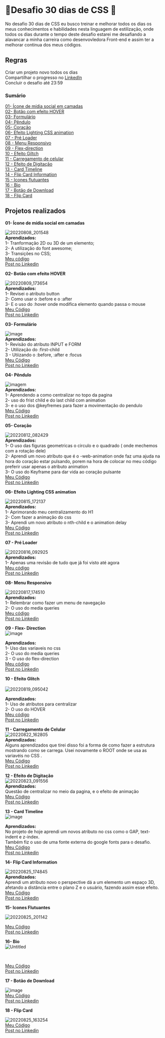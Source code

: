# :rocket:Desafio 30 dias de CSS :rocket:

No desafio 30 dias de CSS eu busco treinar e melhorar todos os dias os meus conhecimentos e habilidades nesta linguagem de estilização, onde todos os dias durante o tempo deste desafio estarei me desafiando a alavancar a minha carreira como desenvovledora Front-end e assim ter a melhorar continua dos meus códigos.

## Regras
Criar um projeto novo todos os dias <br>
Compartilhar o progresso no [LinkedIn](https://www.linkedin.com/in/camilamaraschin/) <br>
Concluir o desafio até 23:59 <br>

### Sumário
[01- Ícone de mídia social em camadas](https://user-images.githubusercontent.com/105385268/183531340-8e90c0ca-a1ef-49ed-9751-81f76b5a5a05.gif)<br>
[02- Botão com efeito HOVER](https://user-images.githubusercontent.com/105385268/183759059-75974ea3-281a-4c3b-b119-8347564c40f0.gif)<br>
[03- Formulário](https://user-images.githubusercontent.com/105385268/183924014-6cce1058-4d73-4b6f-b72e-0d1e72652c2a.png)<br>
[04- Pêndulo](https://user-images.githubusercontent.com/105385268/184227096-13866198-5b98-4143-95c3-2068e867c5d5.gif)<br>
[05- Coração](https://user-images.githubusercontent.com/105385268/184347925-281c8f66-42ee-4f96-8c36-00bb9b1fed48.gif)<br>
[06- Efeito Lighting CSS animation](https://user-images.githubusercontent.com/105385268/184712729-a6cc23ad-7a87-4b8f-aa70-e92df722dc71.gif)<br>
[07 - Pré Loader](https://user-images.githubusercontent.com/105385268/184880833-3fde6003-af5b-49d2-8c90-42e25d6319fd.gif) <br>
[08 - Menu Responsivo](https://user-images.githubusercontent.com/105385268/185241121-158969e7-ec76-483a-9c27-c873086eab88.gif) <br>
[09 - Flex-direction](https://user-images.githubusercontent.com/105385268/185466840-940aa702-08ee-43f0-8e0d-c62d34ccb134.png) <br>
[10 - Efeito Giltch](https://user-images.githubusercontent.com/105385268/185627046-2c0c9cf5-4c0c-4bf9-a0e2-21407e0a303e.gif)<br>
[11 - Carregamento de celular](https://user-images.githubusercontent.com/105385268/186004011-6684a369-a86f-4250-925a-bc3987cb5609.gif) <br>
[12 - Efeito de Digitação](https://user-images.githubusercontent.com/105385268/186155625-be502b68-af5f-4b91-9d1b-3f87ab92147b.gif) <br>
[13 - Card Timeline](https://user-images.githubusercontent.com/105385268/186506570-cac7a1d2-beb5-45a8-914f-54176ecaa792.png)<br> 
[14 - Flip Card Information](https://user-images.githubusercontent.com/105385268/186766630-a7f26288-6d83-4d3c-bf92-f18c8dd038fd.gif)<br>
[15 - Icones flutuantes](https://user-images.githubusercontent.com/105385268/187448617-2d9a7178-ba04-4b22-9f65-5f586d8e3a80.gif) <br>
[16 - Bio](https://user-images.githubusercontent.com/105385268/187449407-48b75549-01b9-407d-8094-a1d3c773aea1.png) <br>
[17 - Botão de Download](https://user-images.githubusercontent.com/105385268/187881516-dadd5f3a-a908-4661-a9fa-b5e7de42210e.png)<br>
[18 - Flip Card](https://user-images.githubusercontent.com/105385268/188143256-77e75ce1-5564-4a45-85d3-e7406406be93.gif)<br>


## Projetos realizados 

<b> 01- Ícone de mídia social em camadas </b>

![20220808_201548](https://user-images.githubusercontent.com/105385268/183531340-8e90c0ca-a1ef-49ed-9751-81f76b5a5a05.gif) <br>
<b>Aprendizados:</b><br>
1- Tranformação 2D ou 3D de um elemento;<br>
2- A utilização do font awesome;<br>
3- Transições no CSS;<br>
[Meu código](https://github.com/camilamaraschin/30diasCSS/tree/main/01-%20Midia%20social%20em%20camadas) <br>
[Post no Linkedin](https://www.linkedin.com/feed/update/urn:li:activity:6962552160450424832/)

<b> 02- Botão com efeito HOVER </b>

![20220809_173654](https://user-images.githubusercontent.com/105385268/183759059-75974ea3-281a-4c3b-b119-8347564c40f0.gif) <br>
<b>Aprendizados:</b><br>
1- Revisei o atributo button<br>
2- Como usar o :before e o :after<br>
3- E o uso do :hover onde modifica elemento quando passa o mouse<br>
[Meu Código](https://github.com/camilamaraschin/30diasCSS/tree/main/02%20-%20Bot%C3%A3o%20com%20efeito) <br>
[Post no Linkedin](https://www.linkedin.com/feed/update/urn:li:activity:6962874712255299584/)

<b> 03- Formulário </b>

![image](https://user-images.githubusercontent.com/105385268/183924014-6cce1058-4d73-4b6f-b72e-0d1e72652c2a.png) <br>
<b>Aprendizados:</b><br>
1- Revisão do atributo INPUT e FORM <br>
2- Utilização do :first-child <br>
3 - Utiizando o :before, :after e :focus <br>
[Meu Código](https://github.com/camilamaraschin/30diasCSS/tree/main/03-%20Formulario) <br>
[Post no Linkedin](https://www.linkedin.com/feed/update/urn:li:activity:6963308803165446144/)

<b> 04- Pêndulo </b>

![imagem](https://user-images.githubusercontent.com/105385268/184227096-13866198-5b98-4143-95c3-2068e867c5d5.gif)<br>
<b>Aprendizados:</b><br>
1- Aprendendo a como centralizar no topo da pagina <br>
2- uso do frist child e do last child com animation <br>
3- e o uso dos @keyfremes para fazer a movimentação do pendulo <br>
[Meu Código](https://github.com/camilamaraschin/30diasCSS/tree/main/04-%20Pendulo) <br>
[Post no Linkedin](https://www.linkedin.com/feed/update/urn:li:activity:6963586096802738176/)<br>

<b> 05- Coração </b>

![20220812_082429](https://user-images.githubusercontent.com/105385268/184347925-281c8f66-42ee-4f96-8c36-00bb9b1fed48.gif)<br>
<b>Aprendizados:</b><br>
1- O uso das figuras geometricas o circulo e o quadrado ( onde mechemos com a rotação dele)<br>
2- Aprendi um novo atributo que é o -web-animation onde faz uma ajuda na hora do coração estar pulsando, porem na hora de colocar no meu código preferir usar apenas o atributo animation<br>
3- O uso do Keyframe para dar vida ao coração pulsante <br>
[Meu Código](https://github.com/camilamaraschin/30diasCSS/tree/main/05%20-Cora%C3%A7%C3%A3o) <br>
[Post no Linkedin](https://www.linkedin.com/feed/update/urn:li:activity:6963968327593406464/)<br>

<b> 06- Efeito Lighting CSS animation </b>

![20220815_172137](https://user-images.githubusercontent.com/105385268/184712729-a6cc23ad-7a87-4b8f-aa70-e92df722dc71.gif)<br>
<b> Aprendizados: </b><br>
1- Aprimorando meu centralizamento do H1 <br>
2- Com fazer a animação do css <br>
3- Aprendi um novo atributo o nth-child e o animation delay <br> 
[Meu Código](https://github.com/camilamaraschin/30diasCSS/tree/main/06-%20Efeito%20lighting%20text) <br>
[Post no Linkedin](https://www.linkedin.com/feed/update/urn:li:activity:6965048251569852416/)<br>

<b>07 - Pré Loader</b><br>

![20220816_092925](https://user-images.githubusercontent.com/105385268/184880833-3fde6003-af5b-49d2-8c90-42e25d6319fd.gif) <br>
<b> Aprendizados: </b><br>
1- Apenas uma revisão de tudo que já foi visto até agora <br>
[Meu código](https://github.com/camilamaraschin/30diasCSS/tree/main/07%20-%20Pre%20Loader) <br>
[Post no Linkedin](https://www.linkedin.com/feed/update/urn:li:activity:6965430460940193792//)<br>

<b>08- Menu Responsivo</b><br>

![20220817_174510](https://user-images.githubusercontent.com/105385268/185241121-158969e7-ec76-483a-9c27-c873086eab88.gif) <br>
<b> Aprendizados: </b><br>
1- Relembrar como fazer um menu de navegação <br>
2- O uso do media queries <br>
[Meu código](https://github.com/camilamaraschin/30diasCSS/tree/main/08%20-%20Menu%20responsivo) <br>
[Post no Linkedin](https://www.linkedin.com/feed/update/urn:li:activity:6965776339349946368/)<br>


<b> 09 - Flex- Direction</b><br>
![image](https://user-images.githubusercontent.com/105385268/185466840-940aa702-08ee-43f0-8e0d-c62d34ccb134.png)<br>

<b> Aprendizados: </b><br>
1- Uso das variaveis no css <br>
2- O uso do media queries<br>
3 - O uso do flex-direction <br>
[Meu código](https://github.com/camilamaraschin/30diasCSS/tree/main/09%20-%20Flex-direction)<br>
[Post no Linkedin](https://www.linkedin.com/feed/update/urn:li:activity:6966154868319219712/)<br>

<b> 10 - Efeito Glitch </b> <br><br>
![20220819_095042](https://user-images.githubusercontent.com/105385268/185627046-2c0c9cf5-4c0c-4bf9-a0e2-21407e0a303e.gif)<br>

<b> Aprendizados: </b><br>
1- Uso de atributos para centralizar <br>
2- O uso do HOVER<br>
[Meu código](https://github.com/camilamaraschin/30diasCSS/tree/main/10%20-%20Efeito%20glitch)<br>
[Post no Linkedin](https://www.linkedin.com/feed/update/urn:li:activity:6966543497835237376/)<br>

<b> 11 - Carregamento de Celular </b><br>
![20220822_162805](https://user-images.githubusercontent.com/105385268/186004011-6684a369-a86f-4250-925a-bc3987cb5609.gif)<br>
<b> Aprendizados: </b><br>
Alguns aprendizados que tirei disso foi a forma de como fazer a estrutura mostrando como se carrega. Usei novamente o ROOT onde se usa as variavéis no CSS . <br>
[Meu Código](https://github.com/camilamaraschin/30diasCSS/tree/main/11-%20Progresso)<br>
[Post no Linkedin](https://www.linkedin.com/feed/update/urn:li:activity:6967563881086873603/)<br>

<b> 12 - Efeito de Digitação </b><br>
![20220823_091556](https://user-images.githubusercontent.com/105385268/186155766-18bb5848-c2cf-48a1-aa6a-8a1537b03ebe.gif)<br>
<b> Aprendizados: </b><br>
Questão de centralizar no meio da pagina, e o efeito de animação <br>
[Meu Código](https://github.com/camilamaraschin/30diasCSS/tree/main/12%20-%20Efeito%20de%20digita%C3%A7%C3%A3o)<br>
[Post no Linkedin](https://www.linkedin.com/feed/update/urn:li:activity:6942229888921698305/)<br>

<b> 13 - Card Timeline </b><br>
![image](https://user-images.githubusercontent.com/105385268/186506570-cac7a1d2-beb5-45a8-914f-54176ecaa792.png)<br>

<b> Aprendizados: </b><br>
No projeto de hoje aprendi um novos  atributo no css como o GAP, text-indent e z-index. <br>
Também fiz o uso de uma fonte externa do google fonts para o desafio.<br>
[Meu Código](https://github.com/camilamaraschin/30diasCSS/tree/main/13%20-%20Card%20timeline)<br>
[Post no Linkedin](https://www.linkedin.com/feed/update/urn:li:activity:6968325239025864704/)<br>

<b> 14- Flip Card Information </b><br>

![20220825_174845](https://user-images.githubusercontent.com/105385268/186766630-a7f26288-6d83-4d3c-bf92-f18c8dd038fd.gif)
<br>
<b> Aprendizados: </b><br>
 Aprendi um atributo novo o perspective dá a um elemento um espaço 3D,<br>
 afetando a distância entre o plano Z e o usuário, fazendo assim esse efeito. 
 [Meu Código](https://github.com/camilamaraschin/30diasCSS/tree/main/14-%20Flip%20Card%20Information)<br>
[Post no Linkedin](https://www.linkedin.com/feed/update/urn:li:activity:6968674004681281536/)<br>

<b> 15- Icones Flutuantes </b><br>

![20220825_201142](https://user-images.githubusercontent.com/105385268/187448617-2d9a7178-ba04-4b22-9f65-5f586d8e3a80.gif)
<br>

 [Meu Código](https://github.com/camilamaraschin/30diasCSS/tree/main/15%20-%20Icones%20flutuantes)<br>
[Post no Linkedin](https://www.linkedin.com/feed/update/urn:li:activity:6970137229524365312/)<br>

<b> 16- Bio </b><br>
![Untitled](https://user-images.githubusercontent.com/105385268/187449407-48b75549-01b9-407d-8094-a1d3c773aea1.png)

<br>
 
[Meu Código](https://github.com/camilamaraschin/30diasCSS/tree/main/16%20-%20Bio)<br>
[Post no Linkedin](https://www.linkedin.com/feed/update/urn:li:activity:6970859786263228416/)<br>


<b> 17 - Botão de Download </b><br>

![image](https://user-images.githubusercontent.com/105385268/187881590-09ad1172-33ce-4f86-a2bc-cb58cc3d01d5.png)
<br>
[Meu Código](https://github.com/camilamaraschin/30diasCSS/tree/main/17%20-%20Bot%C3%A3o%20de%20download)<br>
[Post no Linkedin](https://www.linkedin.com/feed/update/urn:li:activity:6971217711695577088/)<br>

<b> 18 - Flip Card </b><br>

![20220825_163254](https://user-images.githubusercontent.com/105385268/188143256-77e75ce1-5564-4a45-85d3-e7406406be93.gif)
<br>
[Meu Código](https://github.com/camilamaraschin/30diasCSS/tree/main/18%20-%20Flip%20Card)<br>
[Post no Linkedin](https://www.linkedin.com/feed/update/urn:li:activity:6968674004681281536/)<br>


